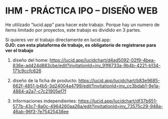 # IHM - PRÁCTICA IPO – DISEÑO WEB



He utilizado “lucid.app” para hacer este trabajo. Porque hay un numero de ítems limitado por proyectos, este trabajo es dividido en 3 partes.

Si quieres ver el trabajo directamente en lucid.app:
<br/>
**OJO: con esta plataforma de trabajo, es obligatorio de registrarse para ver el trabajo** 

1)	diseño del home: https://lucid.app/lucidchart/d4ad5092-02f9-4bea-836e-ad424d883cbe/edit?invitationId=inv_91f6733a-9b4b-4221-b134-171c9ccfc626 


2)	diseño de la ficha de producto: https://lucid.app/lucidchart/b83e9685-662f-4851-b4b5-3d24004a4799/edit?invitationId=inv_cc3bdab1-9e1a-4884-a2a7-c7c21905ef7f 


3)	Informaciones independientes: https://lucid.app/lucidchart/df37b651-577b-43c7-8a0c-4964260aa28a/edit?invitationId=inv_73575c29-948a-46ab-96f3-7e75425438ee 
